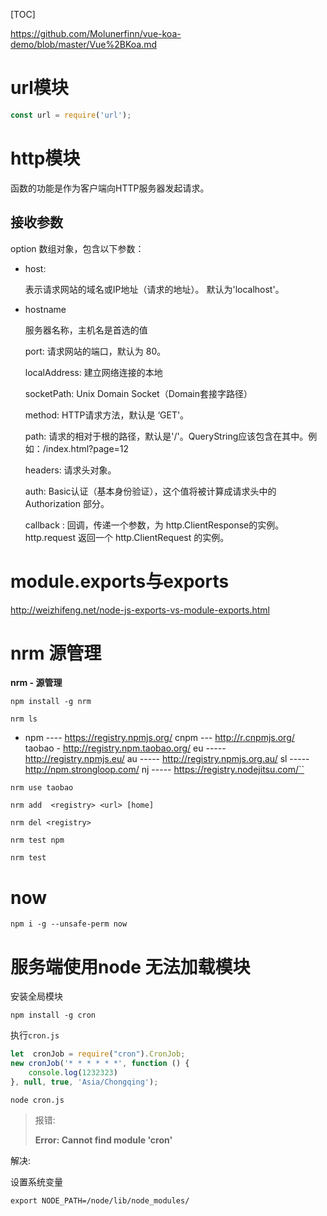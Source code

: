 [TOC]









https://github.com/Molunerfinn/vue-koa-demo/blob/master/Vue%2BKoa.md





# url模块

```js
const url = require('url');

```



# http模块

函数的功能是作为客户端向HTTP服务器发起请求。

## 接收参数

option   数组对象，包含以下参数：

- host:

  表示请求网站的域名或IP地址（请求的地址）。 默认为'localhost'。    

- hostname

  服务器名称，主机名是首选的值




    port:                  请求网站的端口，默认为 80。

    localAddress:    建立网络连接的本地

    socketPath:       Unix Domain Socket（Domain套接字路径）

    method:            HTTP请求方法，默认是 ‘GET'。

    path:                  请求的相对于根的路径，默认是'/'。QueryString应该包含在其中。例如：/index.html?page=12

    headers:          请求头对象。

    auth:                Basic认证（基本身份验证），这个值将被计算成请求头中的 Authorization 部分。

    callback : 回调，传递一个参数，为 http.ClientResponse的实例。http.request 返回一个 http.ClientRequest 的实例。	









# module.exports与exports

http://weizhifeng.net/node-js-exports-vs-module-exports.html







# nrm 源管理

**nrm - 源管理**

`npm install -g nrm`

`nrm ls`

* npm ---- https://registry.npmjs.org/
  cnpm --- http://r.cnpmjs.org/
  taobao - http://registry.npm.taobao.org/
  eu ----- http://registry.npmjs.eu/
  au ----- http://registry.npmjs.org.au/
  sl ----- http://npm.strongloop.com/
  nj ----- https://registry.nodejitsu.com/``

`nrm use taobao`

`nrm add  <registry> <url> [home]`

`nrm del <registry>`

`nrm test npm  `

`nrm test`



# now

`npm i -g --unsafe-perm now`





# 服务端使用node 无法加载模块

安装全局模块

```
npm install -g cron
```

执行`cron.js`

```js
let  cronJob = require("cron").CronJob;
new cronJob('* * * * * *', function () {
    console.log(1232323)
}, null, true, 'Asia/Chongqing');
```



```shell
node cron.js
```

> 报错:
>
> **Error: Cannot find module 'cron'**

解决:

设置系统变量

```shell
export NODE_PATH=/node/lib/node_modules/
```









